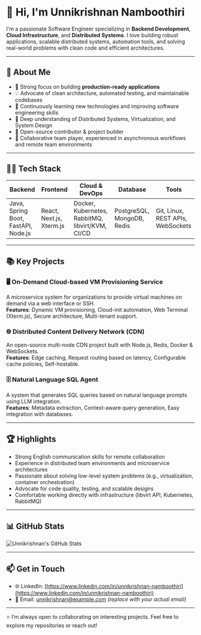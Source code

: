 # 👋 Hi, I'm Unnikrishnan Namboothiri

I'm a passionate Software Engineer specializing in **Backend Development**, **Cloud Infrastructure**, and **Distributed Systems**. I love building robust applications, scalable distributed systems, automation tools, and solving real-world problems with clean code and efficient architectures.

---

## 🚀 About Me

- 🎯 Strong focus on building **production-ready applications**
- 💡 Advocate of clean architecture, automated testing, and maintainable codebases
- 🌱 Continuously learning new technologies and improving software engineering skills
- 🧱 Deep understanding of Distributed Systems, Virtualization, and System Design
- 📝 Open-source contributor & project builder
- 🤝 Collaborative team player, experienced in asynchronous workflows and remote team environments

---

## 👨‍💻 Tech Stack

| Backend | Frontend | Cloud & DevOps | Database | Tools |
| ------- | -------- | ------------ | -------- | ----- |
| Java, Spring Boot, FastAPI, Node.js | React, Next.js, Xterm.js | Docker, Kubernetes, RabbitMQ, libvirt/KVM, CI/CD | PostgreSQL, MongoDB, Redis | Git, Linux, REST APIs, WebSockets |

---

## 📚 Key Projects

### 🖥️ On-Demand Cloud-based VM Provisioning Service
A microservice system for organizations to provide virtual machines on demand via a web interface or SSH.  
**Features**: Dynamic VM provisioning, Cloud-init automation, Web Terminal (Xterm.js), Secure architecture, Multi-tenant support.

### 🌐 Distributed Content Delivery Network (CDN)
An open-source multi-node CDN project built with Node.js, Redis, Docker & WebSockets.  
**Features**: Edge caching, Request routing based on latency, Configurable cache policies, Self-hostable.

### 🗄️ Natural Language SQL Agent
A system that generates SQL queries based on natural language prompts using LLM integration.  
**Features**: Metadata extraction, Context-aware query generation, Easy integration with databases.

---

## 🏆 Highlights

- Strong English communication skills for remote collaboration
- Experience in distributed team environments and microservice architectures
- Passionate about solving low-level system problems (e.g., virtualization, container orchestration)
- Advocate for code quality, testing, and scalable designs
- Comfortable working directly with infrastructure (libvirt API, Kubernetes, RabbitMQ)

---

## 📊 GitHub Stats

![Unnikrishnan's GitHub Stats](https://github-readme-stats.vercel.app/api?username=unnikrishnanNam&show_icons=true&theme=radical)

---

## 📫 Get in Touch

- 🌐 LinkedIn: [https://www.linkedin.com/in/unnikrishnan-namboothiri](https://www.linkedin.com/in/unnikrishnan-namboothiri)  
- 📧 Email: unnikrishnan@example.com *(replace with your actual email)*

---

⭐ I’m always open to collaborating on interesting projects. Feel free to explore my repositories or reach out!
